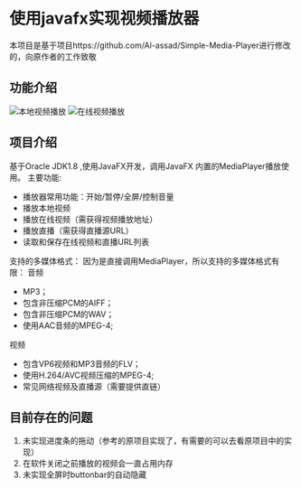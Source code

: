 # 使用javafx实现视频播放器

本项目是基于项目https://github.com/Al-assad/Simple-Media-Player进行修改的，向原作者的工作致敬
## 功能介绍

![本地视频播放](https://user-images.githubusercontent.com/36098426/75112628-968f5580-5680-11ea-9d90-b7e0b68976a4.png)
![在线视频播放](https://user-images.githubusercontent.com/36098426/75112629-97c08280-5680-11ea-9cc9-2d4c0a8d3e6c.png)


## 项目介绍
基于Oracle JDK1.8 ,使用JavaFX开发，调用JavaFX 内置的MediaPlayer播放使用。
主要功能:
* 播放器常用功能：开始/暂停/全屏/控制音量
* 播放本地视频
* 播放在线视频（需获得视频播放地址）
* 播放直播（需获得直播源URL）
* 读取和保存在线视频和直播URL列表

支持的多媒体格式：
因为是直接调用MediaPlayer，所以支持的多媒体格式有限：
音频
* MP3；
* 包含非压缩PCM的AIFF；
* 包含非压缩PCM的WAV；
* 使用AAC音频的MPEG-4;

视频
* 包含VP6视频和MP3音频的FLV；
* 使用H.264/AVC视频压缩的MPEG-4;
* 常见网络视频及直播源（需要提供直链）

## 目前存在的问题
1. 未实现进度条的拖动（参考的原项目实现了，有需要的可以去看原项目中的实现）
2. 在软件关闭之前播放的视频会一直占用内存
3. 未实现全屏时buttonbar的自动隐藏
